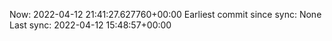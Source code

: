 Now: 2022-04-12 21:41:27.627760+00:00 Earliest commit since sync: None Last sync: 2022-04-12 15:48:57+00:00
